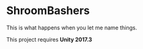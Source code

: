 # ShroomBashers
This is what happens when you let me name things.

This project requires **Unity 2017.3**
